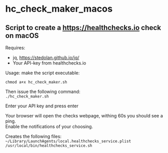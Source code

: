 # hc_check_maker_macos
## Script to create a https://healthchecks.io check on macOS
Requires:
* jq, https://stedolan.github.io/jq/  
* Your API-key from healthchecks.io

Usage: 
make the script executable:

`chmod a+x hc_check_maker.sh`

Then issue the following command:  
`./hc_check_maker.sh`

Enter your API key and press enter

Your browser will open the checks webpage, withing 60s you should see a ping.  
Enable the notifications of your choosing.

Creates the following files:  
`~/Library/LaunchAgents/local.healthchecks_service.plist`  
`/usr/local/bin/healthchecks_service.sh`
